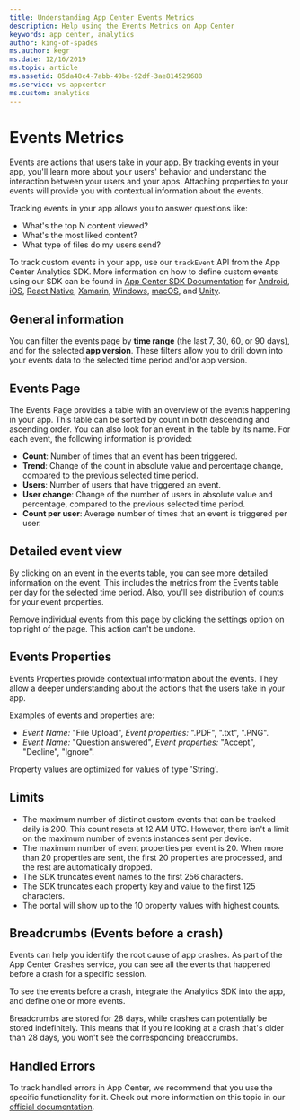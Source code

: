```yaml
---
title: Understanding App Center Events Metrics
description: Help using the Events Metrics on App Center
keywords: app center, analytics
author: king-of-spades
ms.author: kegr
ms.date: 12/16/2019
ms.topic: article
ms.assetid: 85da48c4-7abb-49be-92df-3ae814529688
ms.service: vs-appcenter
ms.custom: analytics
---
```


# Events Metrics
Events are actions that users take in your app. By tracking events in your app, you'll learn more about your users' behavior and understand the interaction between your users and your apps. Attaching properties to your events will provide you with contextual information about the events.

Tracking events in your app allows you to answer questions like:

- What's the top N content viewed?
- What's the most liked content?
- What type of files do my users send?

To track custom events in your app, use our `trackEvent` API from the App Center Analytics SDK. More information on how to define custom events using our SDK can be found in [App Center SDK Documentation](~/sdk/index.md) for [Android](~/sdk/analytics/android.md), [iOS](~/sdk/analytics/ios.md), [React Native](~/sdk/analytics/react-native.md), [Xamarin](~/sdk/analytics/xamarin.md), [Windows](~/sdk/analytics/windows.md), [macOS](~/sdk/analytics/macos.md), and [Unity](~/sdk/analytics/unity.md).

## General information

You can filter the events page by **time range** (the last 7, 30, 60, or 90 days), and for the selected **app version**. These filters allow you to drill down into your events data to the selected time period and/or app version.

## Events Page

The Events Page provides a table with an overview of the events happening in your app. This table can be sorted by count in both descending and ascending order. You can also look for an event in the table by its name. For each event, the following information is provided:

- **Count**: Number of times that an event has been triggered.
- **Trend**: Change of the count in absolute value and percentage change, compared to the previous selected time period.
- **Users**: Number of users that have triggered an event.
- **User change**: Change of the number of users in absolute value and percentage, compared to the previous selected time period.
- **Count per user**: Average number of times that an event is triggered per user.

## Detailed event view

By clicking on an event in the events table, you can see more detailed information on the event. This includes the metrics from the Events table per day for the selected time period. Also, you'll see distribution of counts for your event properties.

Remove individual events from this page by clicking the settings option on top right of the page. This action can't be undone.

## Events Properties

Events Properties provide contextual information about the events. They allow a deeper understanding about the actions that the users take in your app.

Examples of events and properties are:

- *Event Name:* "File Upload", *Event properties:* ".PDF", ".txt", ".PNG".
- *Event Name:* "Question answered", *Event properties:* "Accept", "Decline", "Ignore".

Property values are optimized for values of type 'String'.

## Limits

- The maximum number of distinct custom events that can be tracked daily is 200. This count resets at 12 AM UTC. However, there isn't a limit on the maximum number of events instances sent per device.
- The maximum number of event properties per event is 20. When more than 20 properties are sent, the first 20 properties are processed, and the rest are automatically dropped.
- The SDK truncates event names to the first 256 characters.
- The SDK truncates each property key and value to the first 125 characters.
- The portal will show up to the 10 property values with highest counts.

## Breadcrumbs (Events before a crash)

Events can help you identify the root cause of app crashes. As part of the App Center Crashes service, you can see all the events that happened before a crash for a specific session.

To see the events before a crash, integrate the Analytics SDK into the app, and define one or more events.

Breadcrumbs are stored for 28 days, while crashes can potentially be stored indefinitely. This means that if you're looking at a crash that's older than 28 days, you won't see the corresponding breadcrumbs.

## Handled Errors

To track handled errors in App Center, we recommend that you use the specific functionality for it. Check out more information on this topic in our [official documentation](~/diagnostics/index.md#errors).
